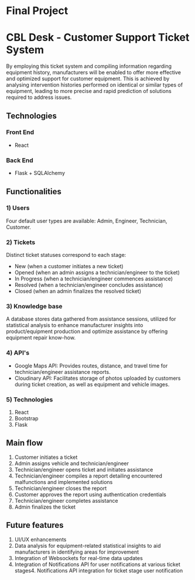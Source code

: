 # Final Project
# CBL Desk - Customer Support Ticket System
By employing this ticket system and compiling information regarding equipment history, manufacturers will be enabled to offer more effective and optimized support for customer equipment. This is achieved by analysing intervention histories performed on identical or similar types of equipment, leading to more precise and rapid prediction of solutions required to address issues.

## Technologies
### Front End
- React
### Back End
- Flask + SQLAlchemy
## Functionalities

### 1) Users
Four default user types are available: Admin, Engineer, Technician, Customer.

### 2) Tickets
Distinct ticket statuses correspond to each stage:
- New (when a customer initiates a new ticket)
- Opened (when an admin assigns a technician/engineer to the ticket)
- In Progress (when a technician/engineer commences assistance)
- Resolved (when a technician/engineer concludes assistance)
- Closed (when an admin finalizes the resolved ticket)

### 3) Knowledge base
A database stores data gathered from assistance sessions, utilized for statistical analysis to enhance manufacturer insights into product/equipment production and optimize assistance by offering equipment repair know-how.

### 4) API's
- Google Maps API: Provides routes, distance, and travel time for technician/engineer assistance reports.
- Cloudinary API: Facilitates storage of photos uploaded by customers during ticket creation, as well as equipment and vehicle images.

### 5) Technologies
1. React
2. Bootstrap
3. Flask

## Main flow
1) Customer initiates a ticket
2) Admin assigns vehicle and technician/engineer
3) Technician/engineer opens ticket and initiates assistance
4) Technician/engineer compiles a report detailing encountered malfunctions and implemented solutions
5) Technician/engineer closes the report
6) Customer approves the report using authentication credentials
7) Technician/engineer completes assistance
8) Admin finalizes the ticket

## Future features
1. UI/UX enhancements
2. Data analysis for equipment-related statistical insights to aid manufacturers in identifying areas for improvement
3. Integration of Websockets for real-time data updates
4. Integration of Notifications API for user notifications at various ticket stages4. Notifications API integration for ticket stage user notification
